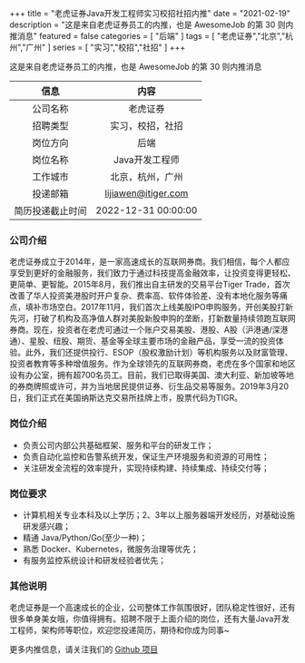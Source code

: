 +++
title = "老虎证券Java开发工程师实习校招社招内推"
date = "2021-02-19"
description = "这是来自老虎证券员工的内推，也是 AwesomeJob 的第 30 则内推消息"
featured = false
categories = [
    "后端"
]
tags = [
    "老虎证券","北京","杭州","广州"
]
series = [
    "实习","校招","社招"
]
+++

这是来自老虎证券员工的内推，也是 AwesomeJob 的第 30 则内推消息
<!--more-->

| 信息 | 内容 |
| :-----:| :----: |
| 公司名称 | 老虎证券 |
| 招聘类型 | 实习，校招，社招 |
| 岗位方向 | 后端 |
| 岗位名称 | Java开发工程师 |
| 工作城市 | 北京，杭州，广州 |
| 投递邮箱 | lijiawen@itiger.com |
| 简历投递截止时间 | 2022-12-31 00:00:00 |

### 公司介绍

老虎证券成立于2014年，是一家高速成长的互联网券商。我们相信，每个人都应享受到更好的金融服务，我们致力于通过科技提高金融效率，让投资变得更轻松、更简单、更智能。2015年8月，我们推出自主研发的交易平台Tiger Trade，首次改善了华人投资美港股时开户复杂、费率高、软件体验差、没有本地化服务等痛点，填补市场空白。2017年11月，我们首次上线美股IPO申购服务，开创美股打新先河，打破了机构及高净值人群对美股新股申购的垄断，打新数量持续领跑互联网券商。现在，投资者在老虎可通过一个账户交易美股、港股、A股（沪港通/深港通）、星股、纽股、期货、基金等全球主要市场的金融产品，享受一流的投资体验。此外，我们还提供投行、ESOP（股权激励计划）等机构服务以及财富管理、投资者教育等多种增值服务。作为全球领先的互联网券商，老虎在多个国家和地区设有办公室，拥有超700名员工。目前，我们已取得美国、澳大利亚、新加坡等地的券商牌照或许可，并为当地居民提供证券、衍生品交易等服务。2019年3月20日，我们正式在美国纳斯达克交易所挂牌上市，股票代码为TIGR。

### 岗位介绍

- 负责公司内部公共基础框架、服务和平台的研发工作；
- 负责自动化监控和告警系统开发，保证生产环境服务和资源的可用性；
- 关注研发全流程的效率提升，实现持续构建、持续集成、持续交付等；

### 岗位要求

- 计算机相关专业本科及以上学历；2、3年以上服务器端开发经历，对基础设施研发感兴趣；
- 精通 Java/Python/Go(至少一种)；
- 熟悉 Docker、Kubernetes，微服务治理等优先；
- 有服务监控系统设计和研发经验者优先；

### 其他说明

老虎证券是一个高速成长的企业，公司整体工作氛围很好，团队稳定性很好，还有很多单身美女哦，你值得拥有。招聘不限于上面介绍的岗位，还有大量Java开发工程师，架构师等职位，欢迎您投递简历，期待和你成为同事~

更多内推信息，请关注我们的 [Github 项目](https://github.com/Dikea/AwesomeJob)

